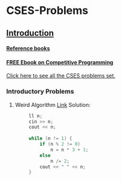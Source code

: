 # CSES-Problems
## [Introduction](https://cses.fi/problemset/text/2433)
#### [Reference books](https://cses.fi/book/)
#### [FREE Ebook on Competitive Programming](https://cses.fi/book/book.pdf)

[Click here to see all the CSES problems set.](https://cses.fi/problemset/)

### Introductory Problems
1. Weird Algorithm
   [Link](https://cses.fi/problemset/task/1068)
   Solution:
   ```cpp
   		ll n;
  		cin >> n;
  		cout << n;
 
  		while (n != 1) {
  			if (n % 2 != 0)
  				n = n * 3 + 1;
  			else
  				n /= 2;
  			cout << " " << n;
  		}
   ```
